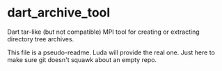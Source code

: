 # dart_archive_tool
Dart tar-like (but not compatible) MPI tool for creating or extracting directory tree archives.

This file is a pseudo-readme.  Luda will provide the real one.  Just here to make sure git doesn't squawk about an empty repo.
